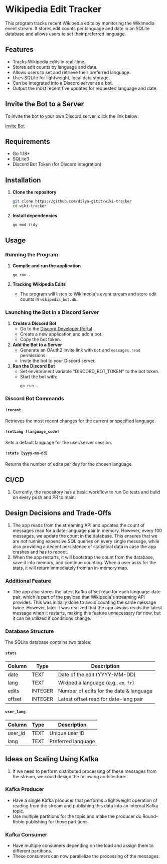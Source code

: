 # Wikipedia Edit Tracker

This program tracks recent Wikipedia edits by monitoring the Wikimedia event stream. It stores edit counts per language and date in an SQLite database and allows users to set their preferred language.

## Features

- Tracks Wikipedia edits in real-time.
- Stores edit counts by language and date.
- Allows users to set and retrieve their preferred language.
- Uses SQLite for lightweight, local data storage.
- Can be integrated into a Discord server as a bot.
- Output the most recent five updates for requested language and date.
  
## Invite the Bot to a Server

To invite the bot to your own Discord server, click the link below:

[Invite Bot](https://discord.com/oauth2/authorize?client_id=1338236890566099034&permissions=277025507328&integration_type=0&scope=bot)

## Requirements

- Go 1.18+
- SQLite3
- Discord Bot Token (for Discord integration)

## Installation

1. **Clone the repository**
   ```sh
   git clone https://github.com/dilya-gitit/wiki-tracker
   cd wiki-tracker
   ```
2. **Install dependencies**
   ```sh
   go mod tidy
   ```

## Usage

### Running the Program

1. **Compile and run the application**

   ```sh
   go run .
   ```

2. **Tracking Wikipedia Edits**

   - The program will listen to Wikimedia's event stream and store edit counts in `wikipedia_bot.db`.

### Launching the Bot in a Discord Server

1. **Create a Discord Bot**
   - Go to the [Discord Developer Portal](https://discord.com/developers/applications)
   - Create a new application and add a bot.
   - Copy the bot token.
2. **Add the Bot to a Server**
   - Generate an OAuth2 invite link with `bot` and `messages.read` permissions.
   - Invite the bot to your Discord server.
3. **Run the Discord Bot**
   - Set environment variable "DISCORD_BOT_TOKEN" to the bot token.
   - Start the bot with:
     ```sh
     go run .
     ```

### Discord Bot Commands

#### `!recent`
Retrieves the most recent changes for the current or specified language.

#### `!setLang [language_code]`
Sets a default language for the user/server session.

#### `!stats [yyyy-mm-dd]`
Returns the number of edits per day for the chosen language.

## CI/CD
1. Currently, the repository has a basic workflow to run Go tests and build on every push and PR to main.

## Design Decisions and Trade-Offs

1. The app reads from the streaming API and updates the count of messages read for a date-language pair in memory. However, every 100 messages, we update the count in the database. This ensures that we are not running expensive SQL queries on every single message, while also providing a decent persistence of statistical data in case the app crashes and has to reboot.
2. When the app restarts, it will bootstrap the count from the database, save it into memory, and continue counting. When a user asks for the stats, it will return immediately from an in-memory map.

### Additional Feature
- The app also stores the latest Kafka offset read for each language-date pair, which is part of the payload that Wikipedia's streaming API provides. This was initially done to avoid counting the same message twice. However, later it was realized that the app always reads the latest message when it restarts, making this feature unnecessary for now, but it can be utilized if conditions change.

### Database Structure

The SQLite database contains two tables:

#### `stats`

| Column | Type    | Description                             |
| ------ | ------- | --------------------------------------- |
| date   | TEXT    | Date of the edit (YYYY-MM-DD)           |
| lang   | TEXT    | Wikipedia language (e.g., `en`, `fr`)   |
| edits  | INTEGER | Number of edits for the date & language |
| offset | INTEGER | Latest offset read for date-lang pair   |

#### `user_lang`

| Column  | Type | Description        |
| ------- | ---- | ------------------ |
| user_id | TEXT | Unique user ID     |
| lang    | TEXT | Preferred language |

## Ideas on Scaling Using Kafka

1. If we need to perform distributed processing of these messages from the stream, we could design the following architecture:

### Kafka Producer
- Have a single Kafka producer that performs a lightweight operation of reading from the stream and publishing this data into an internal Kafka topic.
- Use multiple partitions for the topic and make the producer do Round-Robin publishing for those partitions.

### Kafka Consumer
- Have multiple consumers depending on the load and assign them to different partitions.
- These consumers can now parallelize the processing of the messages.
